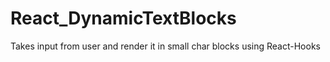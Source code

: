 # React_DynamicTextBlocks
Takes input from user and render it in small char blocks using React-Hooks 
